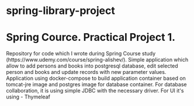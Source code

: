 # spring-library-project
<h1>Spring Cource. Practical Project 1.</h1>
Repository for code which I wrote during Spring Course study (https://www.udemy.com/course/spring-alishev/).
Simple application which allow to add persons and books into postgresql database, edit selected person and books and update records with new parameter values. 
Application using docker-compose to build application container based on tomcat-jre image and postgres image for database container.
For database collaboration, it is using simple JDBC with the necessary driver. For UI it's using - Thymeleaf


